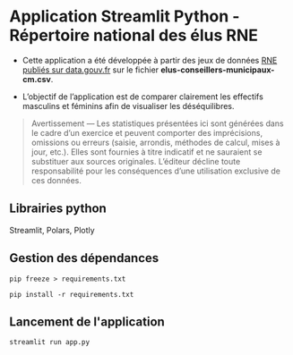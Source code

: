 # Application Streamlit Python - Répertoire national des élus RNE

- Cette application a été développée à partir des jeux de données [RNE publiés sur data.gouv.fr](https://www.data.gouv.fr/datasets/repertoire-national-des-elus-1/) sur le fichier **elus-conseillers-municipaux-cm.csv**.

- L’objectif de l’application est de comparer clairement les effectifs masculins et féminins afin de visualiser les déséquilibres. 

> Avertissement — Les statistiques présentées ici sont générées dans le cadre d’un exercice et peuvent comporter des imprécisions, omissions ou erreurs (saisie, arrondis, méthodes de calcul, mises à jour, etc.). Elles sont fournies à titre indicatif et ne sauraient se substituer aux sources originales. L’éditeur décline toute responsabilité pour les conséquences d’une utilisation exclusive de ces données.

## Librairies python

Streamlit, Polars, Plotly

## Gestion des dépendances

`pip freeze > requirements.txt`

`pip install -r requirements.txt`

## Lancement de l'application

`streamlit run app.py`
